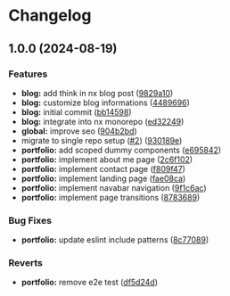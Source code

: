 # Changelog

## 1.0.0 (2024-08-19)


### Features

* **blog:** add think in nx blog post ([9829a10](https://github.com/enea-scaccabarozzi/portfolio/commit/9829a1084351e1fb0f7ae9bbdcb6dac57ccfe473))
* **blog:** customize blog informations ([4489696](https://github.com/enea-scaccabarozzi/portfolio/commit/448969649ea0778bb3ecfa5e39d829cc86b162c3))
* **blog:** initial commit ([bb14598](https://github.com/enea-scaccabarozzi/portfolio/commit/bb145982a8bceb29c2a06f919e1b697251daba88))
* **blog:** integrate into nx monorepo ([ed32249](https://github.com/enea-scaccabarozzi/portfolio/commit/ed32249ebe317a858b073a603207318ddc73d96b))
* **global:** improve seo ([904b2bd](https://github.com/enea-scaccabarozzi/portfolio/commit/904b2bd7af7373b777d09e2ecfa0b8aeb2d982a9))
* migrate to single repo setup ([#2](https://github.com/enea-scaccabarozzi/portfolio/issues/2)) ([930189e](https://github.com/enea-scaccabarozzi/portfolio/commit/930189e93b9bd456ed99543c6daf293e1f7d0092))
* **portfolio:** add scoped dummy components ([e695842](https://github.com/enea-scaccabarozzi/portfolio/commit/e695842084be63de0fb59deaf008ef0dc32f67d0))
* **portfolio:** implement about me page ([2c6f102](https://github.com/enea-scaccabarozzi/portfolio/commit/2c6f102b059eff7ab0d32d1b507a3e597a7265b6))
* **portfolio:** implement contact page ([f809f47](https://github.com/enea-scaccabarozzi/portfolio/commit/f809f47a95fcb91bf638b52f5aca5457d11a1371))
* **portfolio:** implement landing page ([fae08ca](https://github.com/enea-scaccabarozzi/portfolio/commit/fae08cab30b1dc280feb078e927b29ed6a5255b6))
* **portfolio:** implement navabar navigation ([9f1c6ac](https://github.com/enea-scaccabarozzi/portfolio/commit/9f1c6aca7513e80f3a2afc43b83b509a88a6e2ec))
* **portfolio:** implement page transitions ([8783689](https://github.com/enea-scaccabarozzi/portfolio/commit/8783689ab9680506a07139eeb51e223cbaec0bab))


### Bug Fixes

* **portfolio:** update eslint include patterns ([8c77089](https://github.com/enea-scaccabarozzi/portfolio/commit/8c770893e132420cba22879d441b07fe06aba426))


### Reverts

* **portfolio:** remove e2e test ([df5d24d](https://github.com/enea-scaccabarozzi/portfolio/commit/df5d24d54dbb7464badde5dcb5b5d0b0801d0daa))
